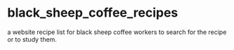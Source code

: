 # black_sheep_coffee_recipes
a website recipe list for black sheep coffee workers to search for the recipe or to study them.
